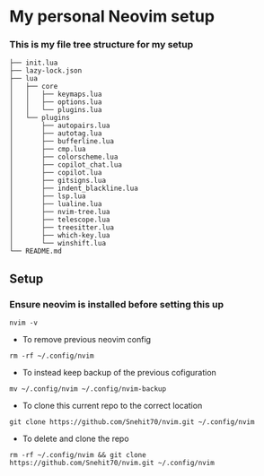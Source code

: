 # My personal Neovim setup

### This is my file tree structure for my setup

```
├── init.lua
├── lazy-lock.json
├── lua
│   ├── core
│   │   ├── keymaps.lua
│   │   ├── options.lua
│   │   └── plugins.lua
│   └── plugins
│       ├── autopairs.lua
│       ├── autotag.lua
│       ├── bufferline.lua
│       ├── cmp.lua
│       ├── colorscheme.lua
│       ├── copilot_chat.lua
│       ├── copilot.lua
│       ├── gitsigns.lua
│       ├── indent_blackline.lua
│       ├── lsp.lua
│       ├── lualine.lua
│       ├── nvim-tree.lua
│       ├── telescope.lua
│       ├── treesitter.lua
│       ├── which-key.lua
│       └── winshift.lua
└── README.md

```
## Setup

### Ensure neovim is installed  before setting this up

```
nvim -v
```

- To remove previous neovim config

```
rm -rf ~/.config/nvim
```

- To instead  keep backup of the previous cofiguration
```
mv ~/.config/nvim ~/.config/nvim-backup
```

- To clone this current repo to the correct location 
```
git clone https://github.com/Snehit70/nvim.git ~/.config/nvim
```
- To delete and clone  the repo 
```
rm -rf ~/.config/nvim && git clone https://github.com/Snehit70/nvim.git ~/.config/nvim
```
